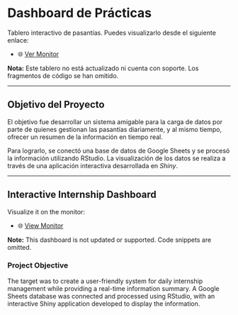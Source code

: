 # Dashboard de Prácticas

Tablero interactivo de pasantías. Puedes visualizarlo desde el siguiente enlace:

- 🌐 [Ver Monitor](https://mj8qpg-nicolas-gottig.shinyapps.io/monitorDePasantias/)

**Nota:** Este tablero no está actualizado ni cuenta con soporte. Los fragmentos de código se han omitido.

---

## Objetivo del Proyecto

El objetivo fue desarrollar un sistema amigable para la carga de datos por parte de quienes gestionan las pasantías diariamente, y al mismo tiempo, ofrecer un resumen de la información en tiempo real. 

Para lograrlo, se conectó una base de datos de Google Sheets y se procesó la información utilizando RStudio. La visualización de los datos se realiza a través de una aplicación interactiva desarrollada en *Shiny*.

---

## Interactive Internship Dashboard

Visualize it on the monitor:

- 🌐 [View Monitor](https://mj8qpg-nicolas-gottig.shinyapps.io/monitorDePasantias/)

**Note:** This dashboard is not updated or supported. Code snippets are omitted.

### Project Objective

The target was to create a user-friendly system for daily internship management while providing a real-time information summary. A Google Sheets database was connected and processed using RStudio, with an interactive Shiny application developed to display the information.
